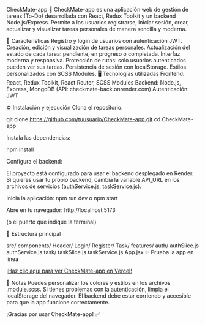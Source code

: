 CheckMate-app 📝
CheckMate-app es una aplicación web de gestión de tareas (To-Do) desarrollada con React, Redux Toolkit y un backend Node.js/Express. Permite a los usuarios registrarse, iniciar sesión, crear, actualizar y visualizar tareas personales de manera sencilla y moderna.

🚀 Características
Registro y login de usuarios con autenticación JWT.
Creación, edición y visualización de tareas personales.
Actualización del estado de cada tarea: pendiente, en progreso o completada.
Interfaz moderna y responsiva.
Protección de rutas: solo usuarios autenticados pueden ver sus tareas.
Persistencia de sesión con localStorage.
Estilos personalizados con SCSS Modules.
🖥️ Tecnologías utilizadas
Frontend: React, Redux Toolkit, React Router, SCSS Modules
Backend: Node.js, Express, MongoDB (API: checkmate-back.onrender.com)
Autenticación: JWT

⚙️ Instalación y ejecución
Clona el repositorio:

git clone https://github.com/tuusuario/CheckMate-app.git
cd CheckMate-app

Instala las dependencias:

npm install

Configura el backend:

El proyecto está configurado para usar el backend desplegado en Render.
Si quieres usar tu propio backend, cambia la variable API_URL en los archivos de servicios (authService.js, taskService.js).

Inicia la aplicación:
npm run dev
o
npm start

Abre en tu navegador: 
http://localhost:5173

(o el puerto que indique la terminal)

📂 Estructura principal

src/
  components/
    Header/
    Login/
    Register/
    Task/
  features/
    auth/
      authSlice.js
      authService.js
    task/
      taskSlice.js
      taskService.js
  App.jsx
✨ Prueba la app en línea

[¡Haz clic aquí para ver CheckMate-app en Vercel!](check-mate-front.vercel.app)



📝 Notas
Puedes personalizar los colores y estilos en los archivos .module.scss.
Si tienes problemas con la autenticación, limpia el localStorage del navegador.
El backend debe estar corriendo y accesible para que la app funcione correctamente.


¡Gracias por usar CheckMate-app! ✅